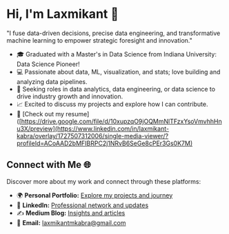 # Hi, I'm Laxmikant 👋

"I fuse data-driven decisions, precise data engineering, and transformative machine learning to empower strategic foresight and innovation."

- 🎓 Graduated with a Master's in Data Science from Indiana University: Data Science Pioneer!
- 💻 Passionate about data, ML, visualization, and stats; love building and analyzing data pipelines.
- 🚀 Seeking roles in data analytics, data engineering, or data science to drive industry growth and innovation.
- 📈 Excited to discuss my projects and explore how I can contribute.
- 📄 [Check out my resume]([https://drive.google.com/file/d/10xupzqO9jOQMmNlTFzxYsoVmvhhHnu3X/preview](https://www.linkedin.com/in/laxmikant-kabra/overlay/1727507312006/single-media-viewer/?profileId=ACoAAD2bMFIBRPC2j1NRvB6SeGe8cPEr3Gs0K7M)

## Connect with Me 🌐

Discover more about my work and connect through these platforms:

- 🌍 **Personal Portfolio:** [Explore my projects and journey](https://laxmikantkabra.github.io/portfolio/)
- 💼 **LinkedIn:** [Professional network and updates](https://www.linkedin.com/in/laxmikant-kabra/)
- ✍️ **Medium Blog:** [Insights and articles](https://medium.com/@laxmikantmkabra)
- 📧 **Email:** laxmikantmkabra@gmail.com
